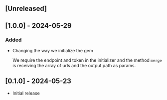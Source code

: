 ## [Unreleased]

## [1.0.0] - 2024-05-29

### Added

- Changing the way we initialize the gem

  We require the endpoint and token in the initializer and the method `merge` is receiving the array of urls and the output path as params.


## [0.1.0] - 2024-05-23

- Initial release

